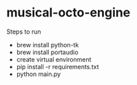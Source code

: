 # musical-octo-engine

Steps to run
- brew install python-tk
- brew install portaudio
- create virtual environment
- pip install -r requirements.txt
- python main.py
